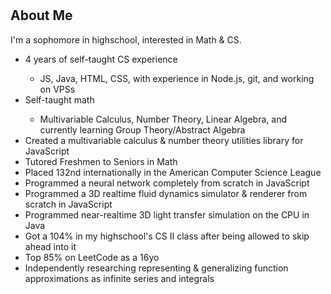 
# <h2>About Me</h2>
<p>I'm a sophomore in highschool, interested in Math & CS.</p>
<ul>
  <li>4 years of self-taught CS experience</li>
  <ul><li>JS, Java, HTML, CSS, with experience in Node.js, git, and working on VPSs</li></ul>
  <li>Self-taught math</li>
  <ul><li>Multivariable Calculus, Number Theory, Linear Algebra, and currently learning Group Theory/Abstract Algebra</li></ul>
  <li>Created a multivariable calculus & number theory utilities library for JavaScript</li>
  <li>Tutored Freshmen to Seniors in Math</li>
  <li>Placed 132nd internationally in the American Computer Science League</li>
  <li>Programmed a neural network completely from scratch in JavaScript</li>
  <li>Programmed a 3D realtime fluid dynamics simulator & renderer from scratch in JavaScript</li>
  <li>Programmed near-realtime 3D light transfer simulation on the CPU in Java</li>
  <li>Got a 104% in my highschool's CS II class after being allowed to skip ahead into it</li>
  <li>Top 85% on LeetCode as a 16yo</li>
  <li>Independently researching representing & generalizing function approximations as infinite series and integrals</li>
</ul>
